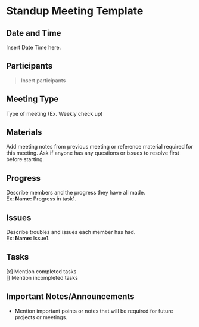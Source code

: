 # Standup Meeting Template

## Date and Time
Insert Date Time here.

## Participants
> Insert participants

## Meeting Type
Type of meeting (Ex. Weekly check up)

## Materials
Add meeting notes from previous meeting or reference material required for this meeting.
Ask if anyone has any questions or issues to resolve first before starting.

## Progress
Describe members and the progress they have all made. <br>
Ex: **Name:** Progress in task1.

## Issues
Describe troubles and issues each member has had. <br>
Ex: **Name:** Issue1.

## Tasks
[x] Mention completed tasks <br>
[] Mention incompleted tasks <br>

## Important Notes/Announcements
* Mention important points or notes that will be required for future projects or meetings.
